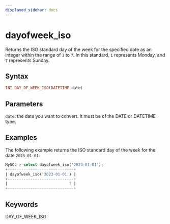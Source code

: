 ```yaml
---
displayed_sidebar: docs
---
```


# dayofweek_iso



Returns the ISO standard day of the week for the specified date as an integer within the range of `1` to `7`. In this standard, `1` represents Monday, and `7` represents Sunday.

## Syntax

```Haskell
INT DAY_OF_WEEK_ISO(DATETIME date)
```

## Parameters

`date`: the date you want to convert. It must be of the DATE or DATETIME type.

## Examples

The following example returns the ISO standard day of the week for the date `2023-01-01`:

```SQL
MySQL > select dayofweek_iso('2023-01-01');
+-----------------------------+
| dayofweek_iso('2023-01-01') |
+-----------------------------+
|                           7 |
+-----------------------------+
```

## Keywords

DAY_OF_WEEK_ISO
